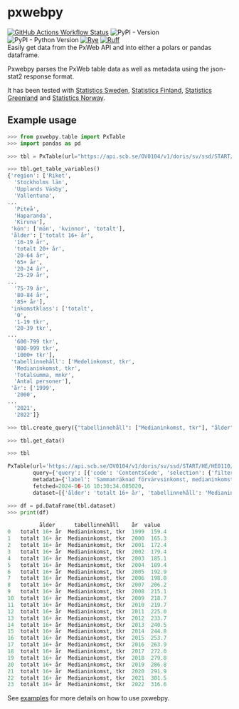 # pxwebpy
[![GitHub Actions Workflow Status](https://img.shields.io/github/actions/workflow/status/stefur/pxwebpy/ci.yml?style=flat-square&label=ci)](https://github.com/stefur/pxwebpy/actions/workflows/ci.yml)
![PyPI - Version](https://img.shields.io/pypi/v/pxwebpy?style=flat-square)
![PyPI - Python Version](https://img.shields.io/pypi/pyversions/pxwebpy?style=flat-square)
[![Rye](https://img.shields.io/endpoint?url=https://raw.githubusercontent.com/mitsuhiko/rye/main/artwork/badge.json&style=flat-square)](https://rye-up.com)
[![Ruff](https://img.shields.io/endpoint?url=https://raw.githubusercontent.com/astral-sh/ruff/main/assets/badge/v2.json&style=flat-square)](https://github.com/astral-sh/ruff)   
Easily get data from the PxWeb API and into either a polars or pandas dataframe.  
  
Pxwebpy parses the PxWeb table data as well as metadata using the json-stat2 response format. 
  
It has been tested with [Statistics Sweden](https://scb.se), [Statistics Finland](https://www.stat.fi), [Statistics Greenland](https://stat.gl) and [Statistics Norway](https://www.ssb.no).  

## Example usage
```python
>>> from pxwebpy.table import PxTable
>>> import pandas as pd

>>> tbl = PxTable(url="https://api.scb.se/OV0104/v1/doris/sv/ssd/START/HE/HE0110/HE0110A/SamForvInk1")

>>> tbl.get_table_variables()
{'region': ['Riket',
  'Stockholms län',
  'Upplands Väsby',
  'Vallentuna',
...
  'Piteå',
  'Haparanda',
  'Kiruna'],
 'kön': ['män', 'kvinnor', 'totalt'],
 'ålder': ['totalt 16+ år',
  '16-19 år',
  'totalt 20+ år',
  '20-64 år',
  '65+ år',
  '20-24 år',
  '25-29 år',
...
  '75-79 år',
  '80-84 år',
  '85+ år'],
 'inkomstklass': ['totalt',
  '0',
  '1-19 tkr',
  '20-39 tkr',
...
  '600-799 tkr',
  '800-999 tkr',
  '1000+ tkr'],
 'tabellinnehåll': ['Medelinkomst, tkr',
  'Medianinkomst, tkr',
  'Totalsumma, mnkr',
  'Antal personer'],
 'år': ['1999',
  '2000',
...
  '2021',
  '2022']}

>>> tbl.create_query({"tabellinnehåll": ["Medianinkomst, tkr"], "ålder": ["totalt 16+ år"]})

>>> tbl.get_data()

>>> tbl

PxTable(url='https://api.scb.se/OV0104/v1/doris/sv/ssd/START/HE/HE0110/HE0110A/SamForvInk1',
        query={'query': [{'code': 'ContentsCode', 'selection': {'filter': 'item', 'values': ['HE0110J8']}}, {'code': 'Alder', 'selection': {'filter': 'item', 'values': ['tot16+']}}], 'response': {'format': 'json-stat2'}},
        metadata={'label': 'Sammanräknad förvärvsinkomst, medianinkomst för boende i Sverige hela året, tkr efter ålder, tabellinnehåll och år', 'note': None, 'source': 'SCB', 'updated': '2024-01-12T05:52:00Z'},
        fetched=2024-06-16 10:30:34.085020,
        dataset=[{'ålder': 'totalt 16+ år', 'tabellinnehåll': 'Medianinkomst, tkr', 'år': '1999', 'value': 159.4}, {'ålder': 'totalt 16+ år', 'tabellinnehåll': 'Medianinkomst, tkr', 'år': '2000', 'value': 165.3}, ...])

>>> df = pd.DataFrame(tbl.dataset)
>>> print(df)

          ålder      tabellinnehåll    år  value
0   totalt 16+ år  Medianinkomst, tkr  1999  159.4
1   totalt 16+ år  Medianinkomst, tkr  2000  165.3
2   totalt 16+ år  Medianinkomst, tkr  2001  172.4
3   totalt 16+ år  Medianinkomst, tkr  2002  179.4
4   totalt 16+ år  Medianinkomst, tkr  2003  185.1
5   totalt 16+ år  Medianinkomst, tkr  2004  189.4
6   totalt 16+ år  Medianinkomst, tkr  2005  192.9
7   totalt 16+ år  Medianinkomst, tkr  2006  198.8
8   totalt 16+ år  Medianinkomst, tkr  2007  206.2
9   totalt 16+ år  Medianinkomst, tkr  2008  215.1
10  totalt 16+ år  Medianinkomst, tkr  2009  218.7
11  totalt 16+ år  Medianinkomst, tkr  2010  219.7
12  totalt 16+ år  Medianinkomst, tkr  2011  225.0
13  totalt 16+ år  Medianinkomst, tkr  2012  233.7
14  totalt 16+ år  Medianinkomst, tkr  2013  240.5
15  totalt 16+ år  Medianinkomst, tkr  2014  244.8
16  totalt 16+ år  Medianinkomst, tkr  2015  253.7
17  totalt 16+ år  Medianinkomst, tkr  2016  263.9
18  totalt 16+ år  Medianinkomst, tkr  2017  272.0
19  totalt 16+ år  Medianinkomst, tkr  2018  279.8
20  totalt 16+ år  Medianinkomst, tkr  2019  286.8
21  totalt 16+ år  Medianinkomst, tkr  2020  291.9
22  totalt 16+ år  Medianinkomst, tkr  2021  301.5
23  totalt 16+ år  Medianinkomst, tkr  2022  316.6
```

See [examples](examples/example.py) for more details on how to use pxwebpy.